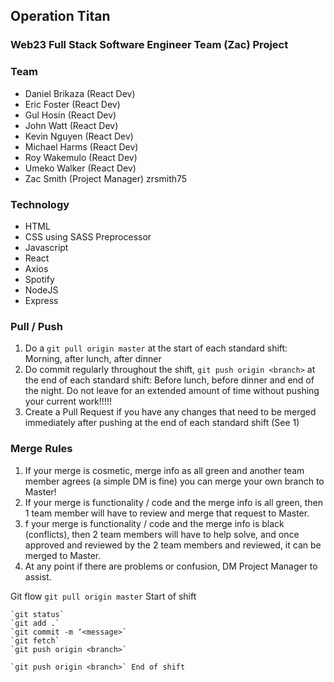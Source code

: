 ## Operation Titan

### Web23 Full Stack Software Engineer Team (Zac) Project

### Team

- Daniel Brikaza (React Dev)
- Eric Foster (React Dev)
- Gul Hosin (React Dev)
- John Watt (React Dev)
- Kevin Nguyen (React Dev)
- Michael Harms (React Dev)
- Roy Wakemulo (React Dev)
- Umeko Walker (React Dev)
- Zac Smith (Project Manager) zrsmith75

### Technology

- HTML
- CSS using SASS Preprocessor
- Javascript
- React
- Axios
- Spotify
- NodeJS
- Express

### Pull / Push

1. Do a `git pull origin master` at the start of each standard shift: Morning, after lunch, after dinner
2. Do commit regularly throughout the shift, `git push origin <branch>` at the end of each standard shift: Before lunch, before dinner and end of the night. Do not leave for an extended amount of time without pushing your current work!!!!!
3. Create a Pull Request if you have any changes that need to be merged immediately after pushing at the end of each standard shift (See 1)

### Merge Rules

1. If your merge is cosmetic, merge info as all green and another team member agrees (a simple DM is fine) you can merge your own branch to Master!
2. If your merge is functionality / code and the merge info is all green, then 1 team member will have to review and merge that request to Master.
3. f your merge is functionality / code and the merge info is black (conflicts), then 2 team members will have to help solve, and once approved and reviewed by the 2 team members and reviewed, it can be merged to Master.
4. At any point if there are problems or confusion, DM Project Manager to assist.

Git flow
`git pull origin master` Start of shift

    `git status`
    `git add .`
    `git commit -m ‘<message>`
    `git fetch`
    `git push origin <branch>`

    `git push origin <branch>` End of shift
